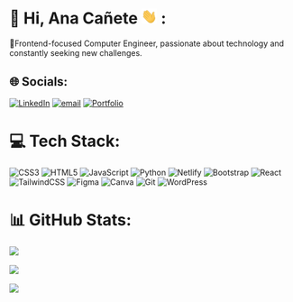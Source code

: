 # 💫 Hi, Ana Cañete <img src="assets/Hi.gif" width="28"/> :
🍵Frontend-focused Computer Engineer, passionate about technology and constantly seeking new challenges.




## 🌐 Socials: 
[![LinkedIn](https://img.shields.io/badge/LinkedIn-%230077B5.svg?logo=linkedin&logoColor=white)](https://linkedin.com/in/www.linkedin.com/in/annx-c) [![email](https://img.shields.io/badge/Email-D14836?logo=gmail&logoColor=white)](mailto:ana.canete13@gmail.com) [![Portfolio](https://img.shields.io/badge/Portfolio-00CED1?style=flat&logo=leaflet&logoColor=white)](https://anac-dev.netlify.app/)


# 💻 Tech Stack: 
![CSS3](https://img.shields.io/badge/css3-%231572B6.svg?style=for-the-badge&logo=css3&logoColor=white) ![HTML5](https://img.shields.io/badge/html5-%23E34F26.svg?style=for-the-badge&logo=html5&logoColor=white) ![JavaScript](https://img.shields.io/badge/javascript-%23323330.svg?style=for-the-badge&logo=javascript&logoColor=%23F7DF1E) ![Python](https://img.shields.io/badge/python-3670A0?style=for-the-badge&logo=python&logoColor=ffdd54) ![Netlify](https://img.shields.io/badge/netlify-%23000000.svg?style=for-the-badge&logo=netlify&logoColor=#00C7B7) ![Bootstrap](https://img.shields.io/badge/bootstrap-%238511FA.svg?style=for-the-badge&logo=bootstrap&logoColor=white) ![React](https://img.shields.io/badge/react-%2320232a.svg?style=for-the-badge&logo=react&logoColor=%2361DAFB) ![TailwindCSS](https://img.shields.io/badge/tailwindcss-%2338B2AC.svg?style=for-the-badge&logo=tailwind-css&logoColor=white) ![Figma](https://img.shields.io/badge/figma-%23F24E1E.svg?style=for-the-badge&logo=figma&logoColor=white) ![Canva](https://img.shields.io/badge/Canva-%2300C4CC.svg?style=for-the-badge&logo=Canva&logoColor=white) ![Git](https://img.shields.io/badge/git-%23F05033.svg?style=for-the-badge&logo=git&logoColor=white) ![WordPress](https://img.shields.io/badge/WordPress-%23117AC9.svg?style=for-the-badge&logo=WordPress&logoColor=white)

# 📊 GitHub Stats:
 ![](https://nirzak-streak-stats.vercel.app/?user=annx-c&theme=catppuccin_mocha&hide_border=false) 
 
![](https://github-readme-stats.vercel.app/api?username=annx-c&theme=catppuccin_mocha&hide_border=false&include_all_commits=false&count_private=false)   

![](https://github-readme-stats.vercel.app/api/top-langs/?username=annx-c&theme=catppuccin_mocha&hide_border=false&include_all_commits=true&count_private=false&layout=compact)


